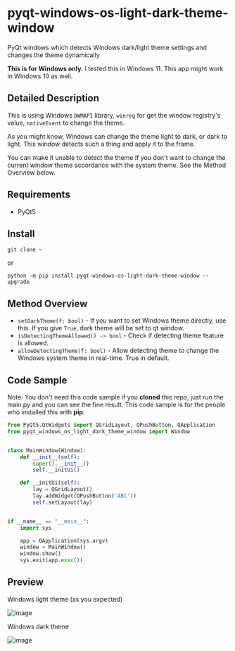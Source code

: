# pyqt-windows-os-light-dark-theme-window
PyQt windows which detects Windows dark/light theme settings and changes the theme dynamically

<b>This is for Windows only.</b> I tested this in Windows 11. This app might work in Windows 10 as well.

## Detailed Description
This is using Windows `DWMAPI` library, `winreg` for get the window registry's value, `nativeEvent` to change the theme.

As you might know, Windows can change the theme light to dark, or dark to light. This window detects such a thing and apply it to the frame.

You can make it unable to detect the theme if you don't want to change the current window theme accordance with the system theme. See the Method Overview below.

## Requirements
* PyQt5

## Install
`git clone ~`

or

`python -m pip install pyqt-windows-os-light-dark-theme-window --upgrade` 

## Method Overview
* `setDarkTheme(f: bool)` - If you want to set Windows theme directly, use this. If you give `True`, dark theme will be set to qt window.
* `isDetectingThemeAllowed() -> bool` - Check if detecting theme feature is allowed.
* `allowDetectingTheme(f: bool)` - Allow detecting theme to change the Windows system theme in real-time. True in default.

## Code Sample
Note: You don't need this code sample if you <b>cloned</b> this repo, just run the main.py and you can see the fine result. This code sample is for the people who installed this with <b>pip</b>.
```python
from PyQt5.QtWidgets import QGridLayout, QPushButton, QApplication
from pyqt_windows_os_light_dark_theme_window import Window


class MainWindow(Window):
    def __init__(self):
        super().__init__()
        self.__initUi()

    def __initUi(self):
        lay = QGridLayout()
        lay.addWidget(QPushButton('ABC'))
        self.setLayout(lay)


if __name__ == "__main__":
    import sys

    app = QApplication(sys.argv)
    window = MainWindow()
    window.show()
    sys.exit(app.exec())
```

## Preview
Windows light theme (as you expected)

![image](https://user-images.githubusercontent.com/55078043/198483498-00e238c9-0f1b-4782-81a4-6edf2a9be667.png)

Windows dark theme

![image](https://user-images.githubusercontent.com/55078043/198484079-b1bef3df-a126-4136-a073-cc17c322eced.png)
